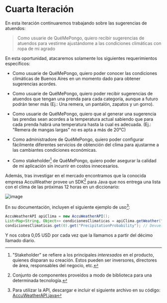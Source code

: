 # Cuarta Iteración

En esta iteración continuaremos trabajando sobre las sugerencias de atuendos:

> Como usuarie de QuéMePongo, quiero recibir sugerencias de atuendos para
> vestirme ajustándome a las condiciones climáticas con ropa de mi agrado

En esta oportunidad, atacaremos solamente los siguientes requerimientos
específicos:

- Como usuarie de QuéMePongo, quiero poder conocer las condiciones climáticas de
  Buenos Aires en un momento dado para obtener sugerencias acordes.

- Como usuarie de QuéMePongo, quiero poder recibir sugerencias de atuendos que
  tengan una prenda para cada categoría, aunque a futuro podrán tener más (Ej.:
  Una remera, un pantalón, zapatos y un gorro).

- Como usuarie de QuéMePongo, quiero que al generar una sugerencia las prendas
  sean acordes a la temperatura actual sabiendo que para cada prenda habrá una
  temperatura hasta la cual es adecuada. (Ej.: "Remera de mangas largas" no es
  apta a más de 20°C)

- Como administradore de QuéMePongo, quiero poder configurar fácilmente
  diferentes servicios de obtención del clima para ajustarme a las cambiantes
  condiciones económicas.

- Como stakeholder[^1] de QuéMePongo, quiero poder asegurar la calidad de mi
  aplicación sin incurrir en costos innecesarios.

Además, tras investigar en el mercado encontramos que la conocida empresa
AccuWeather provee un SDK[^2] para Java que nos entrega una lista con el clima
de las próximas 12 horas en un diccionario:

![image](https://user-images.githubusercontent.com/39303639/168929983-fd590a9b-f00d-413e-9587-469174f48c5b.png)

En su documentación, incluyen el siguiente ejemplo de uso[^3]:

```java
AccuWeatherAPI apiClima = new AccuWeatherAPI();
List<Map<String, Object>> condicionesClimaticas = apiClima.getWeather("Buenos Aires, Argentina");
condicionesClimaticas.get(0).get("PrecipitationProbability"); // Devuelve un número del 0 al 1
```

Y nos cobra 0,05 USD por cada vez que la llamamos a partir del décimo llamado
diario.

[^1]:
    "Stakeholder" se refiere a los principales _interesados_ en el producto,
    quienes disparan su creación. Estos pueden ser inversores, directores de
    área, responsables del negocio, etc.

[^2]:
    Conjunto de componentes proveídos a modo de biblioteca para una determinada
    tecnología.

[^3]:
    Para utilizar la API, descargar e incluir el siguiente archivo en su código:
    [AccuWeatherAPI.java](https://github.com/dds-utn/api-accuweather-objetos/blob/master/src/main/java/AccuWeatherAPI.java)
